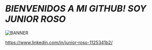 # *BIENVENIDOS A MI GITHUB! SOY JUNIOR ROSO*

![BANNER](https://www.canva.com/design/DAEnlurMQVU/4Zte2qTsl5n4LfFUtflIwQ/view?utm_content=DAEnlurMQVU&utm_campaign=designshare&utm_medium=link&utm_source=publishsharelink)


<https://www.linkedin.com/in/junior-roso-1125341b2/>





